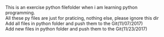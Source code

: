 This is an exercise python filefolder when i am learning python programming.
</br>All these py files are just for praticing, nothing else, please ignore this dir</br>
Add all files in python folder and push them to the Git(11/07/2017)
</br>Add new files in python folder and push them to the Git(11/23/2017)
